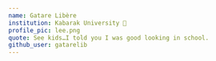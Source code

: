 ```yaml
---
name: Gatare Libère
institution: Kabarak University 🚩
profile_pic: lee.png
quote: See kids…I told you I was good looking in school.
github_user: gatarelib
---
```

